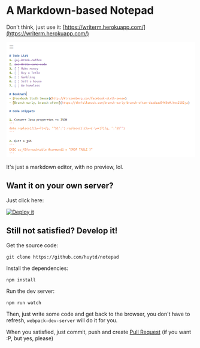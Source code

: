 # A Markdown-based Notepad

Don't think, just use it: [https://writerm.herokuapp.com/](https://writerm.herokuapp.com/)

![](screenshot.png)

It's just a markdown editor, with no preview, lol.

## Want it on your own server?

Just click here:

[![Deploy it](https://www.herokucdn.com/deploy/button.svg)](https://heroku.com/deploy?template=https://github.com/huytd/notepad)

## Still not satisfied? Develop it!

Get the source code:

```
git clone https://github.com/huytd/notepad
```

Install the dependencies:

```
npm install
```

Run the dev server:

```
npm run watch
```

Then, just write some code and get back to the browser, you don't have to refresh, `webpack-dev-server` will do it for you.

When you satisfied, just commit, push and create [Pull Request](https://github.com/huytd/notepad/pulls) (if you want :P, but yes, please)